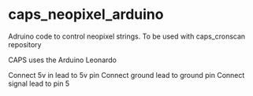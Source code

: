 # caps_neopixel_arduino

Adruino code to control neopixel strings. To be used with caps_cronscan repository

CAPS uses the Arduino Leonardo

Connect 5v in lead to 5v pin 
Connect ground lead to ground pin
Connect signal lead to pin 5
